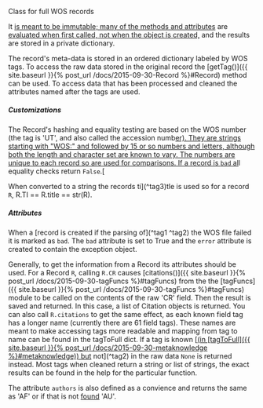 Class for full WOS records

It [is meant to be immutable; many of the methods and attributes](^tag1) are [evaluated when first called, not when the object is created,](^tag2) and the results are stored in a private dictionary.

The record's meta-data is stored in an ordered dictionary labeled by WOS tags. To access the raw data stored in the original record the [getTag()]({{ site.baseurl }}{% post_url /docs/2015-09-30-Record %}#Record) method can be used. To access data that has been processed and cleaned the attributes named after the tags are used.

##### Customizations

The Record's hashing and equality testing are based on the WOS number (the tag is 'UT', and also called the accession numb[er). They are strings starting with "WOS:" and followed by 15 or so numbers and letters, although both the length and character set are known to vary. The numbers are unique to each record so are used for comparisons. If a record is `bad`  al](^tag1)l equality checks return `False`.[

When converted to a string the records ti](^tag3)tle is used so for a record `R`, R.TI == R.title == str(R).

##### Attributes

When a [record is created if the parsing of](^tag1 ^tag2) the WOS file failed it is marked as `bad`. The `bad` attribute is set to True and the `error` attribute is created to contain the exception object.

Generally, to get the information from a Record its attributes should be used. For a Record `R`, calling `R.CR` causes [citations()]({{ site.baseurl }}{% post_url /docs/2015-09-30-tagFuncs %}#tagFuncs) from the the [tagFuncs]({{ site.baseurl }}{% post_url /docs/2015-09-30-tagFuncs %}#tagFuncs) module to be called on the contents of the raw 'CR' field. Then the result is saved and returned. In this case, a list of Citation objects is returned. You can also call `R.citations` to get the same effect, as each known field tag has a longer name (currently there are 61 field tags). These names are meant to make accessing tags more readable and mapping from tag to name can be found in the tagToFull dict. If a tag is known [[(in [tagToFull]({{ site.baseurl }}{% post_url /docs/2015-09-30-metaknowledge %}#metaknowledge)) but](^tag1) not](^tag2) in the raw data `None` is returned instead. Most tags when cleaned return a string or list of strings, the exact results can be found in the help for the particular function.

The attribute `authors` is also defined as a convience and returns the same as 'AF' or if that is not [found](^tag4) 'AU'.
